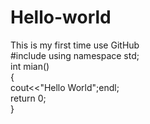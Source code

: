 # Hello-world  
This is my first time use GitHub  
#include <iostream> 
using namespace std;  
int mian()  
{  
  cout<<"Hello World";endl;  
  return 0;  
 }  
